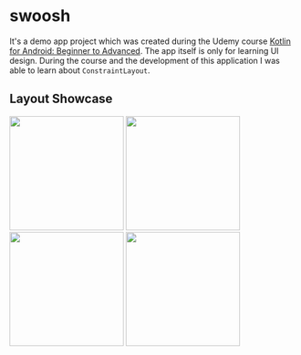 # swoosh

It's a demo app project which was created during the Udemy course [Kotlin for Android: Beginner to Advanced](https://www.udemy.com/course/devslopes-android-kotlin/).
The app itself is only for learning UI design. During the course and the development of this application I was able to learn about `ConstraintLayout`.

## Layout Showcase

<p float="left">
  <img src="https://user-images.githubusercontent.com/18353152/209397124-38815103-f8d6-46a0-b17f-be79c7ee1fde.png" width="200"/>
  <img src="https://user-images.githubusercontent.com/18353152/209397130-d1fae473-ee2c-4fdd-918e-f7ddfe42cd41.png" width="200"/>
  <img src="https://user-images.githubusercontent.com/18353152/209397135-92385247-0910-4bce-930b-c5dce6a53e9d.png" width="200"/>
  <img src="https://user-images.githubusercontent.com/18353152/209397138-b676dfd8-cdd3-4229-a85a-009e286d860e.png" width="200"/>
</p>
